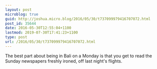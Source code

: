 ```yaml
---
layout: post
microblog: true
guid: http://joshua.micro.blog/2016/05/30/t737099979416707072.html
post_id: 35644
date: 2016-05-30T12:55:04+1100
lastmod: 2019-07-30T17:41:23+1100
type: post
url: /2016/05/30/t737099979416707072.html
---
```

The best part about being in Bali on a Monday is that you get to read the Sunday newspapers freshly ironed, off last night's flights.
